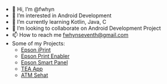 - 👋 Hi, I’m @fwhyn
- 👀 I’m interested in Android Development
- 🌱 I’m currently learning Kotlin, Java, C
- 💞️ I’m looking to collaborate on Android Development Project
- 📫 How to reach me fwhynseventh@gmail.com
- Some of my Projects:
    - [Epson iPrint](https://play.google.com/store/apps/details?id=epson.print)
    - [Epson Print Enabler](https://play.google.com/store/apps/details?id=com.epson.mobilephone.android.epsonprintserviceplugin)
    - [Epson Smart Panel](https://play.google.com/store/apps/details?id=com.epson.epsonsmart)
    - [TEA App](https://play.google.com/store/apps/details?id=com.telehealtheasyaccess.mobileapp)
    - [ATM Sehat](https://play.google.com/store/apps/details?id=com.nurab.nurabapp)
  
<!---
fwhyn/fwhyn is a ✨ special ✨ repository because its `README.md` (this file) appears on your GitHub profile.
You can click the Preview link to take a look at your changes.
--->

